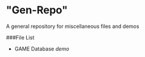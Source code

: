 # "Gen-Repo"
A general repository for miscellaneous files and demos

###File List
- GAME Database *demo*
